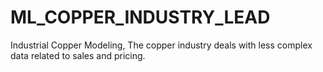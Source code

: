 # ML_COPPER_INDUSTRY_LEAD
Industrial Copper Modeling, The copper industry deals with less complex data related to sales and pricing. 
